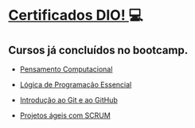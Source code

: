  
 # <u>Certificados DIO! </u> :computer:
 
 ## Cursos já concluídos no bootcamp. 
 
 * [Pensamento Computacional](https://www.dio.me/certificate/B329588B)

* [Lógica de Programação Essencial](https://www.dio.me/certificate/BDF4DABB)

* [Introdução ao Git e ao GitHub](https://www.dio.me/certificate/A985D3D8)

* [Projetos ágeis com SCRUM](https://www.dio.me/certificate/FDF761C8)


 
